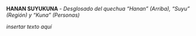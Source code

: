 
**HANAN SUYUKUNA** - _Desglosado del quechua “Hanan” (Arriba), “Suyu” (Región) y “Kuna” (Personas)_

*insertar texto aquí*